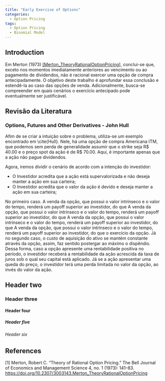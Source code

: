 ```yaml
---
title: "Early Exercise of Options"
categories:
  - Option Pricing
tags:
  - Option Pricing
  - Binomial Model
---
```


## Introduction

Em Merton (1973) [[Merton_TheoryRationalOptionPricing]](#1), conclui-se que, exceto nos momentos imediatamente anteriores ao vencimento ou ao pagamento de dividendos, não é racional exercer uma opção de compra antecipadamente.
O objetivo deste trabalho é aprofundar essa conclusão e estendê-la ao caso das opções de venda. Adicionalmente, busca-se compreender em quais cenários o exercício antecipado pode eventualmente ser justificável.

## Revisão da Literatura

### Options, Futures and Other Derivatives - John Hull 

Afim de se criar a intuição sobre o problema, utiliza-se um exemplo encontrado em \cite{Hull}. Nele, há uma opção de compra Americana ITM, que podemos sem perda de generalidade assumir que o strike seja R\$ 40.00 e o preço spot da ação é de R\$ 70.00. Aqui,
é importante apenas que a ação não pague dividendos.

Agora, iremos dividir o cenário de acordo com a intenção do investidor:

- O Investidor acredita que a ação está supervalorizada e não deseja manter a ação em sua carteira;
- O Investidor acredita que o valor da ação é devido e deseja manter a ação em sua carteira;

No primeiro caso. A venda da opção, que possui o valor intrínseco e o valor do tempo, renderá um payoff superior ao investidor, do que  A venda da opção, que possui o valor intrínseco e o valor do tempo, renderá um payoff superior ao investidor, do que  A venda da opção, que possui o valor intrínseco e o valor do tempo, renderá um payoff superior ao investidor, do que  A venda da opção, que possui o valor intrínseco e o valor do tempo, renderá um payoff superior ao investidor, do que 
o exercício da opção.
Já no segundo caso, o custo de aquisição do ativo se mantém constante através da opção, assim, faz sentido postergar ao máximo o dispêndio. Dessa forma, caso a opção apresente uma rentabilidade positiva no período, o
investidor receberá a rentabilidade da ação acrescida da taxa de juros sob o qual seu capital está aplicado. Já se a ação apresentar uma queda do preço, o investidor terá uma perda limitada no valor da opção, ao invés do valor da ação.


## Header two

### Header three

#### Header four

##### Header five

###### Header six

## References
<a id="Merton_TheoryRationalOptionPricing">[1]</a> 
Merton, Robert C. “Theory of Rational Option Pricing.”
The Bell Journal of Economics and Management Science 4, no. 1 (1973): 141–83.
https://doi.org/10.2307/3003143.Merton_TheoryRationalOptionPricing
